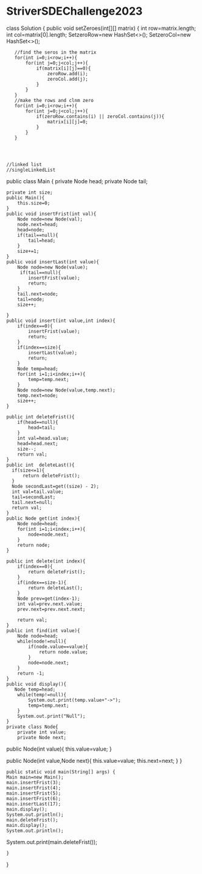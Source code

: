 # StriverSDEChallenge2023
class Solution {
    public void setZeroes(int[][] matrix) {
       int row=matrix.length;
       int col=matrix[0].length;
       Set<Integer>zeroRow=new HashSet<>();
       Set<Integer>zeroCol=new HashSet<>();

       //find the seros in the matrix
       for(int i=0;i<row;i++){
           for(int j=0;j<col;j++){
               if(matrix[i][j]==0){
                   zeroRow.add(i);
                   zeroCol.add(j);
               }
           }
       }
       //make the rows and clnm zero
       for(int i=0;i<row;i++){
           for(int j=0;j<col;j++){
               if(zeroRow.contains(i) || zeroCol.contains(j)){
                   matrix[i][j]=0;
               }
           }
       }
    
    
    
    
    //linked list
    //singleLinkedList
   

public class Main
{
    private Node head;
    private Node tail;
    
    private int size;
    public Main(){
        this.size=0;
    }
    public void insertFrist(int val){
        Node node=new Node(val);
        node.next=head;
        head=node;
        if(tail==null){
            tail=head;
        }
        size+=1;
    }
    public void insertLast(int value){
        Node node=new Node(value);
         if(tail==null){
            insertFrist(value);
            return;
        }
        tail.next=node;
        tail=node;
        size++;
        
    }
    public void insert(int value,int index){
        if(index==0){
            insertFrist(value);
            return;
        }
        if(index==size){
            insertLast(value);
            return;
        }
        Node temp=head;
        for(int i=1;i<index;i++){
            temp=temp.next;
        }
        Node node=new Node(value,temp.next);
        temp.next=node;
        size++;
    }
    
    public int deleteFrist(){
        if(head==null){
            head=tail;
        }
        int val=head.value;
        head=head.next;
        size--;
        return val;
    }
    public int  deleteLast(){
      if(size<=1){
          return deleteFrist();
      }
      Node secondLast=get((size) - 2);
      int val=tail.value;
      tail=secondLast;
      tail.next=null;
      return val;
    }
    public Node get(int index){
        Node node=head;
        for(int i=1;i<index;i++){
            node=node.next;
        }
        return node;
    }
    
    public int delete(int index){
        if(index==0){
            return deleteFrist();
        }
        if(index==size-1){
            return deleteLast();
        }
        Node prev=get(index-1);
        int val=prev.next.value;
        prev.next=prev.next.next;
        
        return val;
    }
    public int find(int value){
        Node node=head;
        while(node!=null){
            if(node.value==value){
                return node.value;
            }
            node=node.next;
        }
        return -1;
    }
    public void display(){
       Node temp=head;
        while(temp!=null){
            System.out.print(temp.value+"->");
            temp=temp.next;
        }
        System.out.print("Null");
    }
    private class Node{
        private int value;
        private Node next;
    
    
   public Node(int value){
        this.value=value;
    }
    
  public Node(int value,Node next){
        this.value=value;
        this.next=next;
    }
}
    
    
	public static void main(String[] args) {
	Main main=new Main();
	main.insertFrist(3);
	main.insertFrist(4);
	main.insertFrist(5);
	main.insertFrist(6);
	main.insertLast(17);
	main.display();
	System.out.println();
	main.deleteFrist();
	main.display();
	System.out.println();
System.out.print(main.deleteFrist());	
	
	}
}


